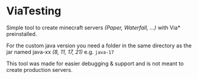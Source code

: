# ViaTesting
Simple tool to create minecraft servers *(Paper, Waterfall, ...)* with Via* preinstalled.

For the custom java version you need a folder in the same directory as the jar named java-xx *(8, 11, 17, 21)* e.g. `java-17` 

This tool was made for easier debugging & support and is not meant to create production servers.
